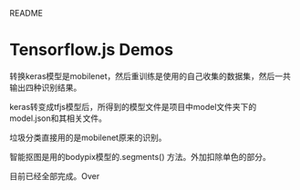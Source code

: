 README

# Tensorflow.js Demos

转换keras模型是mobilenet，然后重训练是使用的自己收集的数据集，然后一共输出四种识别结果。



keras转变成tfjs模型后，所得到的模型文件是项目中model文件夹下的model.json和其相关文件。



垃圾分类直接用的是mobilenet原来的识别。



智能抠图是用的bodypix模型的.segments() 方法。外加扣除单色的部分。



目前已经全部完成。Over





